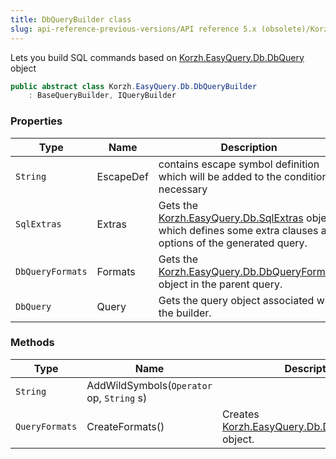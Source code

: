 ```yaml
---
title: DbQueryBuilder class
slug: api-reference-previous-versions/API reference 5.x (obsolete)/Korzh.EasyQuery.Db namespace/dbquerybuilder-class
---
```



Lets you build SQL commands based on [Korzh.EasyQuery.Db.DbQuery](/api-reference-5x/korzh-easyquery-db-namespace/dbquery-class) object
```csharp
public abstract class Korzh.EasyQuery.Db.DbQueryBuilder
    : BaseQueryBuilder, IQueryBuilder

```

### Properties

| Type | Name | Description | 
| --- | --- | --- | 
| `String` | EscapeDef | contains escape symbol definition which will be added to the condition if necessary | 
| `SqlExtras` | Extras | Gets the [Korzh.EasyQuery.Db.SqlExtras](/api-reference-5x/korzh-easyquery-db-namespace/sqlextras-class) object which defines some extra clauses and options of the generated query. | 
| `DbQueryFormats` | Formats | Gets the [Korzh.EasyQuery.Db.DbQueryFormats](/api-reference-5x/korzh-easyquery-db-namespace/dbqueryformats-class) object in the parent query. | 
| `DbQuery` | Query | Gets the query object associated with the builder. | 


### Methods

| Type | Name | Description | 
| --- | --- | --- | 
| `String` | AddWildSymbols(`Operator` op, `String` s) |  | 
| `QueryFormats` | CreateFormats() | Creates [Korzh.EasyQuery.Db.DbQueryFormats](/api-reference-5x/korzh-easyquery-db-namespace/dbqueryformats-class) object. |